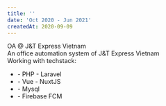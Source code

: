 ```yaml
---
title: ''
date: 'Oct 2020 - Jun 2021'
createdAt: 2020-09-09
---
```

<div class="tw-grid tw-gap-1">
  <div class="tw-col-span-2">
    <div class="tw-col-span-2">
      <span class="">
        OA @
        <span class="tw-text-red-600">J&T Express Vietnam</span>
      </span>
    </div>
    <div class="tw-col-span-2 tw-text-sm tw-text-justify tw-ml-2">
      An office automation system of 
      <span class="tw-text-red-600">J&T Express Vietnam</span>
    </div>
    <div class="tw-col-span-2 tw-text-sm tw-text-justify tw-ml-2 tw-mt-2">
      <span>Working with techstack:</span>
      <ul>
        <li><span>- PHP <font-awesome-icon :icon="['fab', 'php']" size="lg" ></font-awesome-icon> - Laravel <font-awesome-icon :icon="['fab', 'laravel']" size="lg" ></font-awesome-icon></span></li>
        <li><span>- Vue - NuxtJS</span></li>
        <li><span>- Mysql</span></li>
        <li><span>- Firebase FCM</span></li>
      </ul>
    </div>
  </div>
</div>
